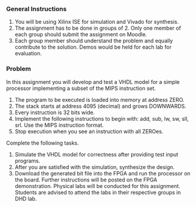 ### General Instructions
1. You will be using Xilinx ISE for simulation and Vivado for synthesis.
2. The assignment has to be done in groups of 2. Only one member of each group
should submit the assignment on Moodle.
3. Each group member should understand the problem and equally contribute to the
solution. Demos would be held for each lab for evaluation.

### Problem
In this assignment you will develop and test a VHDL model for a simple processor
implementing a subset of the MIPS instruction set.
1. The program to be executed is loaded into memory at address ZERO.
2. The stack starts at address 4095 (decimal) and grows DOWNWARDS.
3. Every instruction is 32 bits wide.
4. Implement the following instructions to begin with: add, sub, lw, sw, sll,
srl. Use the MIPS instruction format.
5. Stop execution when you see an instruction with all ZEROes.

Complete the following tasks.
1. Simulate the VHDL model for correctness after providing test input programs.
2. After you are satisfied with the simulation, synthesize the design.
3. Download the generated bit file into the FPGA and run the processor on the
board. Further instructions will be posted on the FPGA demonstration.
Physical labs will be conducted for this assignment. Students are advised to
attend the labs in their respective groups in DHD lab.
